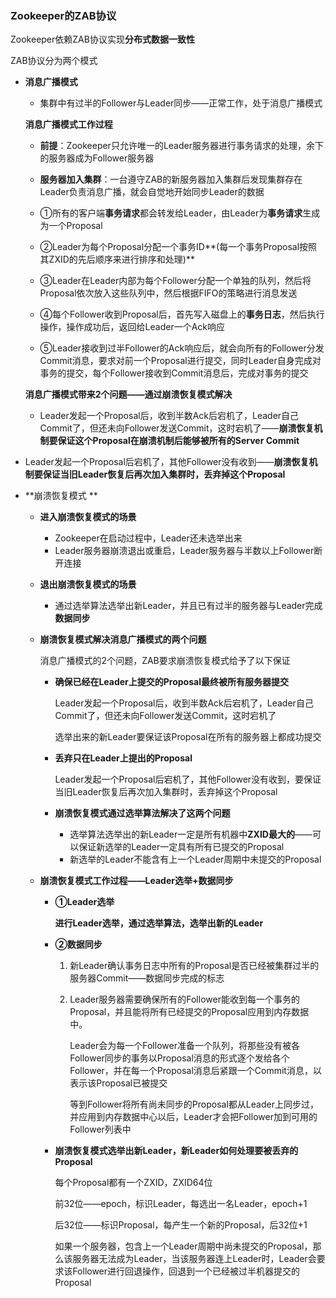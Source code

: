 ### **Zookeeper的ZAB协议**

Zookeeper依赖ZAB协议实现**分布式数据一致性**



ZAB协议分为两个模式

* **消息广播模式**

  * 集群中有过半的Follower与Leader同步——正常工作，处于消息广播模式

  

  **消息广播模式工作过程**

  * **前提**：Zookeeper只允许唯一的Leader服务器进行事务请求的处理，余下的服务器成为Follower服务器

  * **服务器加入集群**：一台遵守ZAB的新服务器加入集群后发现集群存在Leader负责消息广播，就会自觉地开始同步Leader的数据

  * ①所有的客户端**事务请求**都会转发给Leader，由Leader为**事务请求**生成为一个Proposal

  * ②Leader为每个Proposal分配一个事务ID**(每一个事务Proposal按照其ZXID的先后顺序来进行排序和处理)**

  * ③Leader在Leader内部为每个Follower分配一个单独的队列，然后将Proposal依次放入这些队列中，然后根据FIFO的策略进行消息发送

  * ④每个Follower收到Proposal后，首先写入磁盘上的**事务日志**，然后执行操作，操作成功后，返回给Leader一个Ack响应

  * ⑤Leader接收到过半Follower的Ack响应后，就会向所有的Follower分发Commit消息，要求对前一个Proposal进行提交，同时Leader自身完成对事务的提交，每个Follower接收到Commit消息后，完成对事务的提交

  

  **消息广播模式带来2个问题——通过崩溃恢复模式解决**

  * Leader发起一个Proposal后，收到半数Ack后宕机了，Leader自己Commit了，但还未向Follower发送Commit，这时宕机了——**崩溃恢复机制要保证这个Proposal在崩溃机制后能够被所有的Server Commit**
* Leader发起一个Proposal后宕机了，其他Follower没有收到——**崩溃恢复机制要保证当旧Leader恢复后再次加入集群时，丢弃掉这个Proposal**





* **崩溃恢复模式	**	

  * **进入崩溃恢复模式的场景**

    * Zookeeper在启动过程中，Leader还未选举出来
    * Leader服务器崩溃退出或重启，Leader服务器与半数以上Follower断开连接

    

  * **退出崩溃恢复模式的场景**

    * 通过选举算法选举出新Leader，并且已有过半的服务器与Leader完成**数据同步**

    

  * **崩溃恢复模式解决消息广播模式的两个问题**

    消息广播模式的2个问题，ZAB要求崩溃恢复模式给予了以下保证

    * **确保已经在Leader上提交的Proposal最终被所有服务器提交**

      Leader发起一个Proposal后，收到半数Ack后宕机了，Leader自己Commit了，但还未向Follower发送Commit，这时宕机了

      选举出来的新Leader要保证该Proposal在所有的服务器上都成功提交

    * **丢弃只在Leader上提出的Proposal**

      Leader发起一个Proposal后宕机了，其他Follower没有收到，要保证当旧Leader恢复后再次加入集群时，丢弃掉这个Proposal

    * **崩溃恢复模式通过选举算法解决了这两个问题**

      * 选举算法选举出的新Leader一定是所有机器中**ZXID最大的**——可以保证新选举的Leader一定具有所有已提交的Proposal
      * 新选举的Leader不能含有上一个Leader周期中未提交的Proposal

  

  

  * **崩溃恢复模式工作过程——Leader选举+数据同步**

    * **①Leader选举**

      **进行Leader选举，通过选举算法，选举出新的Leader**

    * **②数据同步**

      1. 新Leader确认事务日志中所有的Proposal是否已经被集群过半的服务器Commit——数据同步完成的标志

      2. Leader服务器需要确保所有的Follower能收到每一个事务的Proposal，并且能将所有已经提交的Proposal应用到内存数据中。

         Leader会为每一个Follower准备一个队列，将那些没有被各Follower同步的事务以Proposal消息的形式逐个发给各个Follower，并在每一个Proposal消息后紧跟一个Commit消息，以表示该Proposal已被提交

         等到Follower将所有尚未同步的Proposal都从Leader上同步过，并应用到内存数据中心以后，Leader才会把Follower加到可用的Follower列表中
      
    * **崩溃恢复模式选举出新Leader，新Leader如何处理要被丢弃的Proposal**
    
      每个Proposal都有一个ZXID，ZXID64位
    
      前32位——epoch，标识Leader，每选出一名Leader，epoch+1
    
      后32位——标识Proposal，每产生一个新的Proposal，后32位+1
    
      如果一个服务器，包含上一个Leader周期中尚未提交的Proposal，那么该服务器无法成为Leader，当该服务器连上Leader时，Leader会要求该Follower进行回退操作，回退到一个已经被过半机器提交的Proposal